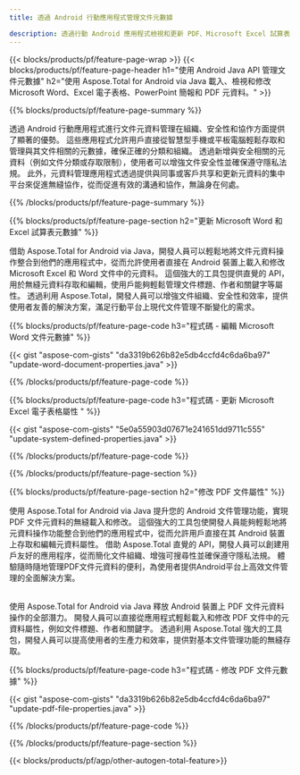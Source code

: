 ```yaml
---
title: 透過 Android 行動應用程式管理文件元數據

description: 透過行動 Android 應用程式檢視和更新 PDF、Microsoft Excel 試算表、PowerPoint 簡報和 Word 文件元資料。
---
```


{{< blocks/products/pf/feature-page-wrap >}}
{{< blocks/products/pf/feature-page-header h1="使用 Android Java API 管理文件元數據" h2="使用 Aspose.Total for Android via Java 載入、檢視和修改 Microsoft Word、Excel 電子表格、PowerPoint 簡報和 PDF 元資料。" >}}

{{% blocks/products/pf/feature-page-summary %}}

透過 Android 行動應用程式進行文件元資料管理在組織、安全性和協作方面提供了顯著的優勢。 這些應用程式允許用戶直接從智慧型手機或平板電腦輕鬆存取和管理與其文件相關的元數據，確保正確的分類和組織。 透過新增與安全相關的元資料（例如文件分類或存取限制），使用者可以增強文件安全性並確保遵守隱私法規。 此外，元資料管理應用程式透過提供與同事或客戶共享和更新元資料的集中平台來促進無縫協作，從而促進有效的溝通和協作，無論身在何處。 

{{% /blocks/products/pf/feature-page-summary  %}}


{{% blocks/products/pf/feature-page-section  h2="更新 Microsoft Word 和 Excel 試算表元數據" %}}

借助 Aspose.Total for Android via Java，開發人員可以輕鬆地將文件元資料操作整合到他們的應用程式中，從而允許使用者直接在 Android 裝置上載入和修改 Microsoft Excel 和 Word 文件中的元資料。 這個強大的工具包提供直覺的 API，用於無縫元資料存取和編輯，使用戶能夠輕鬆管理文件標題、作者和關鍵字等屬性。 透過利用 Aspose.Total，開發人員可以增強文件組織、安全性和效率，提供使用者友善的解決方案，滿足行動平台上現代文件管理不斷變化的需求。

{{% blocks/products/pf/feature-page-code h3="程式碼 - 編輯 Microsoft Word 文件元數據" %}}

{{< gist "aspose-com-gists" "da3319b626b82e5db4ccfd4c6da6ba97" "update-word-document-properties.java" >}}

{{% /blocks/products/pf/feature-page-code  %}}


{{% blocks/products/pf/feature-page-code h3="程式碼 - 更新 Microsoft Excel 電子表格屬性 " %}}

{{< gist "aspose-com-gists" "5e0a55903d07671e241651dd9711c555" "update-system-defined-properties.java" >}}

{{% /blocks/products/pf/feature-page-code  %}}

{{% /blocks/products/pf/feature-page-section %}}


{{% blocks/products/pf/feature-page-section  h2="修改 PDF 文件屬性" %}}

使用 Aspose.Total for Android via Java 提升您的 Android 文件管理功能，實現 PDF 文件元資料的無縫載入和修改。 這個強大的工具包使開發人員能夠輕鬆地將元資料操作功能整合到他們的應用程式中，從而允許用戶直接在其 Android 裝置上存取和編輯元資料屬性。 借助 Aspose.Total 直覺的 API，開發人員可以創建用戶友好的應用程序，從而簡化文件組織、增強可搜尋性並確保遵守隱私法規。 體驗隨時隨地管理PDF文件元資料的便利，為使用者提供Android平台上高效文件管理的全面解決方案。 <br /><br />

使用 Aspose.Total for Android via Java 釋放 Android 裝置上 PDF 文件元資料操作的全部潛力。 開發人員可以直接從應用程式輕鬆載入和修改 PDF 文件中的元資料屬性，例如文件標題、作者和關鍵字。 透過利用 Aspose.Total 強大的工具包，開發人員可以提高使用者的生產力和效率，提供對基本文件管理功能的無縫存取。

{{% blocks/products/pf/feature-page-code h3="程式碼 - 修改 PDF 文件元數據" %}}

{{< gist "aspose-com-gists" "da3319b626b82e5db4ccfd4c6da6ba97" "update-pdf-file-properties.java" >}}

{{% /blocks/products/pf/feature-page-code  %}}

{{% /blocks/products/pf/feature-page-section %}}

{{< blocks/products/pf/agp/other-autogen-total-feature>}}